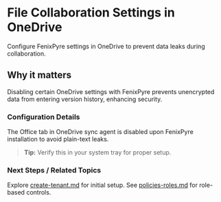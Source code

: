 # File Collaboration Settings in OneDrive

Configure FenixPyre settings in OneDrive to prevent data leaks during collaboration.


## Why it matters
Disabling certain OneDrive settings with FenixPyre prevents unencrypted data from entering version history, enhancing security.

### Configuration Details
The Office tab in OneDrive sync agent is disabled upon FenixPyre installation to avoid plain-text leaks.

<!-- IMG:     ./media/05-user-guide/onedrive-settings.png | Alt: OneDrive sync agent settings interface -->

> **Tip:** Verify this in your system tray for proper setup.

### Next Steps / Related Topics
Explore [create-tenant.md](../03-setup-&-installation/create-tenant.md) for initial setup. See [policies-roles.md](../02-core-concepts/policies-roles.md) for role-based controls.